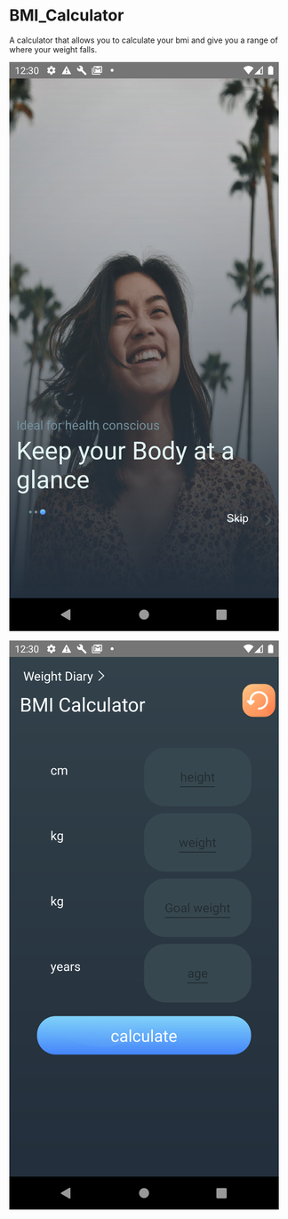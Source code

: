 # BMI_Calculator
A calculator that allows you to calculate your bmi and give you a range of where your weight falls.


![image](https://github.com/Njumbi/BMI_Calculator/blob/master/app/src/main/res/drawable/Screenshot_1613986201.png) 

![image](https://github.com/Njumbi/BMI_Calculator/blob/master/app/src/main/res/drawable/Screenshot_1613986208.png)
